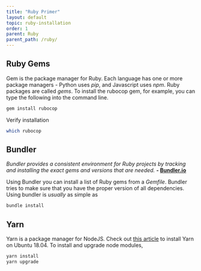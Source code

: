 ```yaml
---
title: "Ruby Primer"
layout: default
topic: ruby-installation
order: 1
parent: Ruby
parent_path: /ruby/
---
```



## Ruby Gems
Gem is the package manager for Ruby. Each language has one or more package managers - Python uses *pip*, and Javascript uses *npm*. Ruby packages are called *gems*. To install the rubocop gem, for example, you can type the following into the command line.
```bash
gem install rubocop
```

Verify installation
```bash
which rubocop
```

## Bundler
*Bundler provides a consistent environment for Ruby projects by tracking and installing the exact gems and versions that are needed.* **- [Bundler.io](https://bundler.io/)**

Using Bundler you can install a list of Ruby gems from a *Gemfile*. Bundler tries to make sure that you have the proper version of all dependencies. Using bundler is *usually* as simple as

```bash
bundle install
```


## Yarn
Yarn is a package manager for NodeJS. Check out [this article](https://linuxize.com/post/how-to-install-yarn-on-ubuntu-18-04/) to install Yarn on Ubuntu 18.04. To install and upgrade node modules,
```bash
yarn install
yarn upgrade
```